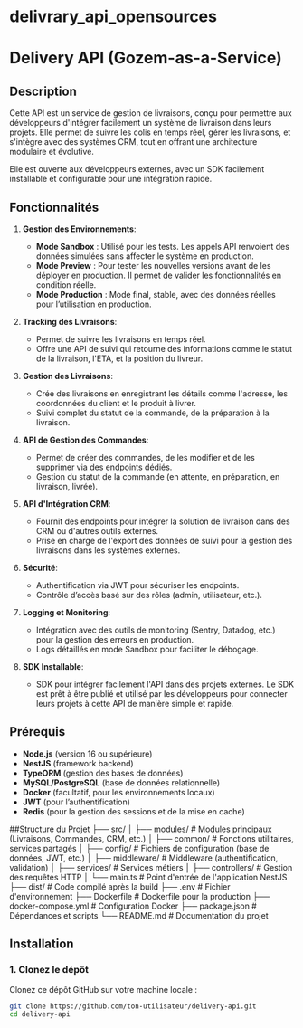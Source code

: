 # delivrary_api_opensources
# Delivery API (Gozem-as-a-Service)

## Description

Cette API est un service de gestion de livraisons, conçu pour permettre aux développeurs d'intégrer facilement un système de livraison dans leurs projets. Elle permet de suivre les colis en temps réel, gérer les livraisons, et s'intègre avec des systèmes CRM, tout en offrant une architecture modulaire et évolutive.

Elle est ouverte aux développeurs externes, avec un SDK facilement installable et configurable pour une intégration rapide.

## Fonctionnalités

1. **Gestion des Environnements**:
   - **Mode Sandbox** : Utilisé pour les tests. Les appels API renvoient des données simulées sans affecter le système en production.
   - **Mode Preview** : Pour tester les nouvelles versions avant de les déployer en production. Il permet de valider les fonctionnalités en condition réelle.
   - **Mode Production** : Mode final, stable, avec des données réelles pour l’utilisation en production.

2. **Tracking des Livraisons**:
   - Permet de suivre les livraisons en temps réel.
   - Offre une API de suivi qui retourne des informations comme le statut de la livraison, l'ETA, et la position du livreur.

3. **Gestion des Livraisons**:
   - Crée des livraisons en enregistrant les détails comme l'adresse, les coordonnées du client et le produit à livrer.
   - Suivi complet du statut de la commande, de la préparation à la livraison.

4. **API de Gestion des Commandes**:
   - Permet de créer des commandes, de les modifier et de les supprimer via des endpoints dédiés.
   - Gestion du statut de la commande (en attente, en préparation, en livraison, livrée).

5. **API d'Intégration CRM**:
   - Fournit des endpoints pour intégrer la solution de livraison dans des CRM ou d'autres outils externes.
   - Prise en charge de l'export des données de suivi pour la gestion des livraisons dans les systèmes externes.

6. **Sécurité**:
   - Authentification via JWT pour sécuriser les endpoints.
   - Contrôle d’accès basé sur des rôles (admin, utilisateur, etc.).

7. **Logging et Monitoring**:
   - Intégration avec des outils de monitoring (Sentry, Datadog, etc.) pour la gestion des erreurs en production.
   - Logs détaillés en mode Sandbox pour faciliter le débogage.

8. **SDK Installable**:
   - SDK pour intégrer facilement l'API dans des projets externes. Le SDK est prêt à être publié et utilisé par les développeurs pour connecter leurs projets à cette API de manière simple et rapide.

## Prérequis

- **Node.js** (version 16 ou supérieure)
- **NestJS** (framework backend)
- **TypeORM** (gestion des bases de données)
- **MySQL/PostgreSQL** (base de données relationnelle)
- **Docker** (facultatif, pour les environnements locaux)
- **JWT** (pour l’authentification)
- **Redis** (pour la gestion des sessions et de la mise en cache)

##Structure du Projet
├── src/
│   ├── modules/           # Modules principaux (Livraisons, Commandes, CRM, etc.)
│   ├── common/            # Fonctions utilitaires, services partagés
│   ├── config/            # Fichiers de configuration (base de données, JWT, etc.)
│   ├── middleware/        # Middleware (authentification, validation)
│   ├── services/          # Services métiers
│   ├── controllers/       # Gestion des requêtes HTTP
│   └── main.ts            # Point d'entrée de l'application NestJS
├── dist/                  # Code compilé après la build
├── .env                   # Fichier d'environnement
├── Dockerfile             # Dockerfile pour la production
├── docker-compose.yml     # Configuration Docker
├── package.json           # Dépendances et scripts
└── README.md              # Documentation du projet


## Installation


### 1. Clonez le dépôt
Clonez ce dépôt GitHub sur votre machine locale :
```bash
git clone https://github.com/ton-utilisateur/delivery-api.git
cd delivery-api


